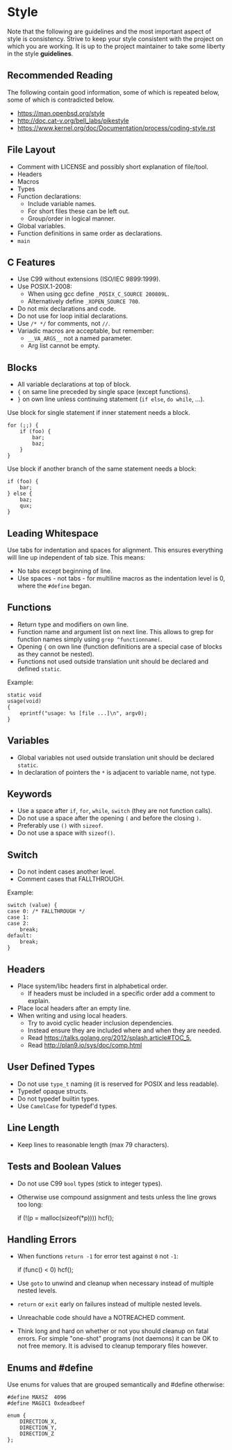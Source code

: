 Style
=====
Note that the following are guidelines and the most important aspect of style
is consistency. Strive to keep your style consistent with the project on which
you are working. It is up to the project maintainer to take some liberty in the
style **guidelines**.


Recommended Reading
-------------------
The following contain good information, some of which is repeated below, some
of which is contradicted below.

* <https://man.openbsd.org/style>
* <http://doc.cat-v.org/bell_labs/pikestyle>
* <https://www.kernel.org/doc/Documentation/process/coding-style.rst>


File Layout
-----------
* Comment with LICENSE and possibly short explanation of file/tool.
* Headers
* Macros
* Types
* Function declarations:
  * Include variable names.
  * For short files these can be left out.
  * Group/order in logical manner.
* Global variables.
* Function definitions in same order as declarations.
* `main`


C Features
----------
* Use C99 without extensions (ISO/IEC 9899:1999).
* Use POSIX.1-2008:
  * When using gcc define `_POSIX_C_SOURCE 200809L`.
  * Alternatively define `_XOPEN_SOURCE 700`.
* Do not mix declarations and code.
* Do not use for loop initial declarations.
* Use `/* */` for comments, not `//`.
* Variadic macros are acceptable, but remember:
  * `__VA_ARGS__` not a named parameter.
  * Arg list cannot be empty.


Blocks
------
* All variable declarations at top of block.
* `{` on same line preceded by single space (except functions).
* `}` on own line unless continuing statement (`if else`, `do while`, ...).

Use block for single statement if inner statement needs a block.

	for (;;) {
		if (foo) {
			bar;
			baz;
		}
	}

Use block if another branch of the same statement needs a block:

	if (foo) {
		bar;
	} else {
		baz;
		qux;
	}


Leading Whitespace
------------------
Use tabs for indentation and spaces for alignment. This ensures everything will
line up independent of tab size. This means:

* No tabs except beginning of line.
* Use spaces - not tabs - for multiline macros as the indentation level is 0,
  where the `#define` began.


Functions
---------
* Return type and modifiers on own line.
* Function name and argument list on next line. This allows to grep for function
  names simply using `grep ^functionname(`.
* Opening `{` on own line (function definitions are a special case of blocks as
  they cannot be nested).
* Functions not used outside translation unit should be declared and defined
  `static`.

Example:

	static void
	usage(void)
	{
		eprintf("usage: %s [file ...]\n", argv0);
	}


Variables
---------
* Global variables not used outside translation unit should be declared `static`.
* In declaration of pointers the `*` is adjacent to variable name, not type.


Keywords
--------
* Use a space after `if`, `for`, `while`, `switch` (they are not function calls).
* Do not use a space after the opening `(` and before the closing `)`.
* Preferably use `()` with `sizeof`.
* Do not use a space with `sizeof()`.


Switch
------
* Do not indent cases another level.
* Comment cases that FALLTHROUGH.

Example:

	switch (value) {
	case 0: /* FALLTHROUGH */
	case 1:
	case 2:
		break;
	default:
		break;
	}


Headers
-------
* Place system/libc headers first in alphabetical order.
  * If headers must be included in a specific order add a comment to explain.
* Place local headers after an empty line.
* When writing and using local headers.
  * Try to avoid cyclic header inclusion dependencies.
  * Instead ensure they are included where and when they are needed.
  * Read <https://talks.golang.org/2012/splash.article#TOC_5.>
  * Read <http://plan9.io/sys/doc/comp.html>


User Defined Types
------------------
* Do not use `type_t` naming (it is reserved for POSIX and less readable).
* Typedef opaque structs.
* Do not typedef builtin types.
* Use `CamelCase` for typedef'd types.


Line Length
-----------
* Keep lines to reasonable length (max 79 characters).


Tests and Boolean Values
------------------------
* Do not use C99 `bool` types (stick to integer types).
* Otherwise use compound assignment and tests unless the line grows too long:

	if (!(p = malloc(sizeof(*p))))
		hcf();


Handling Errors
---------------
* When functions `return -1` for error test against `0` not `-1`:

	if (func() < 0)
		hcf();

* Use `goto` to unwind and cleanup when necessary instead of multiple nested
  levels.
* `return` or `exit` early on failures instead of multiple nested levels.
* Unreachable code should have a NOTREACHED comment.
* Think long and hard on whether or not you should cleanup on fatal errors.
  For simple "one-shot" programs (not daemons) it can be OK to not free memory.
  It is advised to cleanup temporary files however.


Enums and #define
-----------------
Use enums for values that are grouped semantically and #define otherwise:

	#define MAXSZ  4096
	#define MAGIC1 0xdeadbeef

	enum {
		DIRECTION_X,
		DIRECTION_Y,
		DIRECTION_Z
	};
